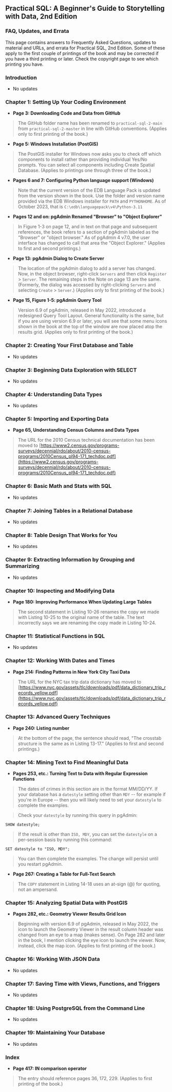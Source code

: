 ## Practical SQL: A Beginner's Guide to Storytelling with Data, 2nd Edition

### FAQ, Updates, and Errata

This page contains answers to Frequently Asked Questions, updates to material and URLs, and errata for Practical SQL, 2nd Edition. Some of these apply to the first couple of printings of the book and may be corrected if you have a third printing or later. Check the copyright page to see which printing you have.


### Introduction

* No updates


### Chapter 1: Setting Up Your Coding Environment

* **Page 3: Downloading Code and Data from GitHub**

> The GitHub folder name has been renamed to `practical-sql-2-main` from `practical-sql-2-master` in line with GitHub conventions. (Applies only to first printing of the book.)

* **Page 5: Windows Installation (PostGIS)**

> The PostGIS installer for Windows now asks you to check off which components to install rather than providing individual Yes/No prompts. You can select all components including Create Spatial Database. (Applies to printings one through three of the book.)

* **Pages 6 and 7: Configuring Python language support (Windows)**

> Note that the current version of the EDB Language Pack is updated from the version shown in the book. Use the folder and version name provided via the EDB Windows installer for `PATH` and `PYTHONHOME`. As of October 2023, that is `C:\edb\languagepack\v4\Python-3.11` 

* **Pages 12 and on: pgAdmin Renamed "Browser" to "Object Explorer"**

> In Figure 1-3 on page 12, and in text on that page and subsequent references, the book refers to a section of pgAdmin labeled as the "Browser" or "object browser." As of pgAdmin 4 v7.0, the user interface has changed to call that area the "Object Explorer." (Applies to first and second printings.)

* **Page 13: pgAdmin Dialog to Create Server**

> The location of the pgAdmin dialog to add a server has changed. Now, in the object browser, right-click `Servers` and then click `Register` > `Server`. The remaining steps in the Note on page 13 are the same. (Formerly, the dialog was accessed by right-clicking `Servers` and selecting `Create` > `Server`.) (Applies only to first printing of the book.)

* **Page 15, Figure 1-5: pgAdmin Query Tool**

> Version 6.9 of pgAdmin, released in May 2022, introduced a redesigned Query Tool Layout. General functionality is the same, but if you are using version 6.9 or later, you will see that some menu icons shown in the book at the top of the window are now placed atop the results grid. (Applies only to first printing of the book.)

### Chapter 2: Creating Your First Database and Table

* No updates

### Chapter 3: Beginning Data Exploration with SELECT

* No updates

### Chapter 4: Understanding Data Types

* No updates


### Chapter 5: Importing and Exporting Data

* **Page 65, Understanding Census Columns and Data Types**

> The URL for the 2010 Census technical documentation has been moved to [https://www2.census.gov/programs-surveys/decennial/rdo/about/2010-census-programs/2010Census_pl94-171_techdoc.pdf](https://www2.census.gov/programs-surveys/decennial/rdo/about/2010-census-programs/2010Census_pl94-171_techdoc.pdf)


### Chapter 6: Basic Math and Stats with SQL

* No updates

### Chapter 7: Joining Tables in a Relational Database

* No updates

### Chapter 8: Table Design That Works for You

* No updates

### Chapter 9: Extracting Information by Grouping and Summarizing

* No updates

### Chapter 10: Inspecting and Modifying Data

* **Page 180: Improving Performance When Updating Large Tables**

> The second statement in Listing 10-26 renames the copy we made with Listing 10-25 to the original name of the table. The text incorrectly says we are renaming the copy made in Listing 10-24.

### Chapter 11: Statistical Functions in SQL

* No updates

### Chapter 12: Working With Dates and Times

* **Page 214: Finding Patterns in New York City Taxi Data**

> The URL for the NYC tax trip data dictionary has moved to [https://www.nyc.gov/assets/tlc/downloads/pdf/data_dictionary_trip_records_yellow.pdf](https://www.nyc.gov/assets/tlc/downloads/pdf/data_dictionary_trip_records_yellow.pdf)

### Chapter 13: Advanced Query Techniques

* **Page 240: Listing number**

> At the bottom of the page, the sentence should read, "The crosstab structure is the same as in Listing 13-17." (Applies to first and second printings.)

### Chapter 14: Mining Text to Find Meaningful Data

* **Pages 253, etc.: Turning Text to Data with Regular Expression Functions**

> The dates of crimes in this section are in the format MM/DD/YY. If your database has a `datestyle` setting other than `MDY` -- for example if you're in Europe -- then you will likely need to set your `datestyle` to complete the examples.

> Check your `datestyle` by running this query in pgAdmin:

```
SHOW datestyle;
```

> If the result is other than `ISO, MDY`, you can set the `datestyle` on a per-session basis by running this command:

```
SET datestyle to "ISO, MDY";
```
> You can then complete the examples. The change will persist until you restart pgAdmin.

* **Page 267: Creating a Table for Full-Text Search** 

> The `COPY` statement in Listing 14-18 uses an at-sign (@) for quoting, not an ampersand. 


### Chapter 15: Analyzing Spatial Data with PostGIS

* **Pages 282, etc.: Geometry Viewer Results Grid Icon**

> Beginning with version 6.9 of pgAdmin, released in May 2022, the icon to launch the Geometry Viewer in the result column header was changed from an eye to a map (makes sense). On Page 282 and later in the book, I mention clicking the eye icon to launch the viewer. Now, instead, click the map icon. (Applies to first printing of the book.)


### Chapter 16: Working With JSON Data

* No updates

### Chapter 17: Saving Time with Views, Functions, and Triggers

* No updates

### Chapter 18: Using PostgreSQL from the Command Line

* No updates

### Chapter 19: Maintaining Your Database

* No updates

### Index

* **Page 417: IN comparison operator**

> The entry should reference pages 36, 172, 229. (Applies to first printing of the book.)



